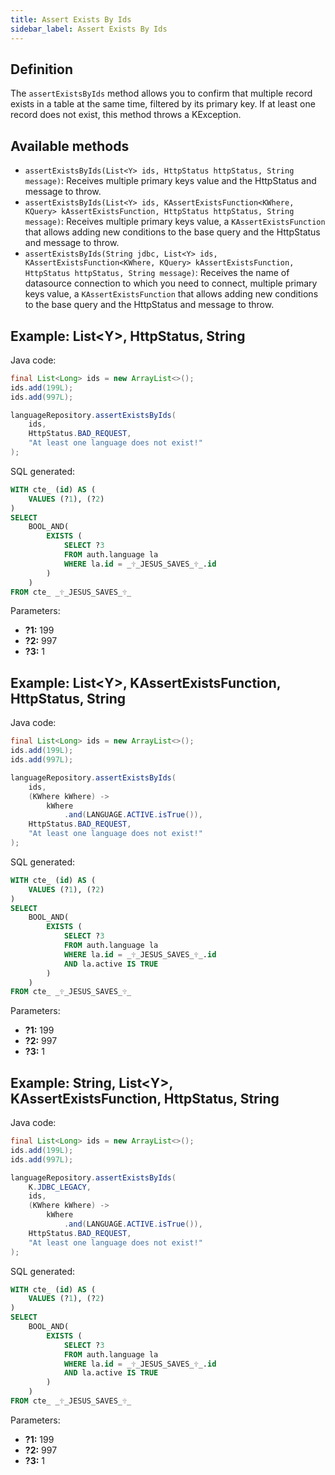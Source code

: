 ```yaml
---
title: Assert Exists By Ids
sidebar_label: Assert Exists By Ids
---
```


## Definition

The `assertExistsByIds` method allows you to confirm that multiple record exists in a table at the same time, filtered by its primary key. If at least one record does not exist, this method throws a KException.

## Available methods

- `assertExistsByIds(List<Y> ids, HttpStatus httpStatus, String message)`: Receives multiple primary keys value and the HttpStatus and message to throw.
- `assertExistsByIds(List<Y> ids, KAssertExistsFunction<KWhere, KQuery> kAssertExistsFunction, HttpStatus httpStatus, String message)`: Receives multiple primary keys value, a `KAssertExistsFunction` that allows adding new conditions to the base query and the HttpStatus and message to throw.
- `assertExistsByIds(String jdbc, List<Y> ids, KAssertExistsFunction<KWhere, KQuery> kAssertExistsFunction, HttpStatus httpStatus, String message)`: Receives the name of datasource connection to which you need to connect, multiple primary keys value, a `KAssertExistsFunction` that allows adding new conditions to the base query and the HttpStatus and message to throw.

## Example: List&lt;Y&gt;, HttpStatus, String

Java code:

```java
final List<Long> ids = new ArrayList<>();
ids.add(199L);
ids.add(997L);

languageRepository.assertExistsByIds(
    ids,
    HttpStatus.BAD_REQUEST,
    "At least one language does not exist!"
);

```

SQL generated:

```sql
WITH cte_ (id) AS (
    VALUES (?1), (?2)
)
SELECT
    BOOL_AND(
        EXISTS (
            SELECT ?3
            FROM auth.language la
            WHERE la.id = _🕆_JESUS_SAVES_🕆_.id
        )
    )
FROM cte_ _🕆_JESUS_SAVES_🕆_
```

Parameters:

- **?1:** 199
- **?2:** 997
- **?3:** 1

## Example: List&lt;Y&gt;, KAssertExistsFunction, HttpStatus, String

Java code:

```java
final List<Long> ids = new ArrayList<>();
ids.add(199L);
ids.add(997L);

languageRepository.assertExistsByIds(
    ids,
    (KWhere kWhere) ->
        kWhere
            .and(LANGUAGE.ACTIVE.isTrue()),
    HttpStatus.BAD_REQUEST,
    "At least one language does not exist!"
);

```

SQL generated:

```sql
WITH cte_ (id) AS (
    VALUES (?1), (?2)
)
SELECT
    BOOL_AND(
        EXISTS (
            SELECT ?3
            FROM auth.language la
            WHERE la.id = _🕆_JESUS_SAVES_🕆_.id
            AND la.active IS TRUE
        )
    )
FROM cte_ _🕆_JESUS_SAVES_🕆_
```

Parameters:

- **?1:** 199
- **?2:** 997
- **?3:** 1

## Example: String, List&lt;Y&gt;, KAssertExistsFunction, HttpStatus, String

Java code:

```java
final List<Long> ids = new ArrayList<>();
ids.add(199L);
ids.add(997L);

languageRepository.assertExistsByIds(
    K.JDBC_LEGACY,
    ids,
    (KWhere kWhere) ->
        kWhere
            .and(LANGUAGE.ACTIVE.isTrue()),
    HttpStatus.BAD_REQUEST,
    "At least one language does not exist!"
);

```

SQL generated:

```sql
WITH cte_ (id) AS (
    VALUES (?1), (?2)
)
SELECT
    BOOL_AND(
        EXISTS (
            SELECT ?3
            FROM auth.language la
            WHERE la.id = _🕆_JESUS_SAVES_🕆_.id
            AND la.active IS TRUE
        )
    )
FROM cte_ _🕆_JESUS_SAVES_🕆_
```

Parameters:

- **?1:** 199
- **?2:** 997
- **?3:** 1